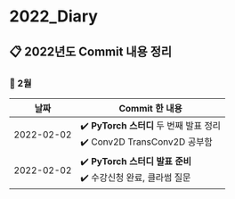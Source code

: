 # 2022_Diary

## :clipboard: 2022년도 Commit 내용 정리

### :paperclip: 2월

| 날짜 | Commit 한 내용 |
|-|-|
| 2022-02-02 |  :heavy_check_mark: **PyTorch 스터디** 두 번째 발표 정리 <br/> :heavy_check_mark: Conv2D TransConv2D 공부함 |
| 2022-02-02 |  :heavy_check_mark: **PyTorch 스터디 발표 준비** <br/> :heavy_check_mark: 수강신청 완료, 클라썸 질문  |
